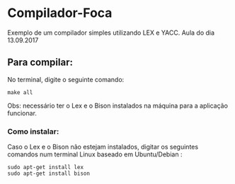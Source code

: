 # Compilador-Foca
Exemplo de um compilador simples utilizando LEX e YACC.
Aula do dia 13.09.2017


##  Para compilar:
  No terminal, digite o seguinte comando:
  
    make all
    
Obs: necessário ter o Lex e o Bison instalados na máquina para a aplicação funcionar.

### Como instalar:
  Caso o Lex e o Bison não estejam instalados, digitar os seguintes comandos num terminal Linux baseado em Ubuntu/Debian :
   
    sudo apt-get install lex
    sudo apt-get install bison
